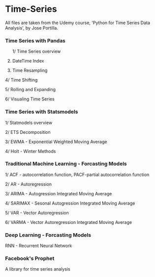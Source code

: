 # Time-Series
All files are taken from the Udemy course, 'Python for Time Series Data Analysis', by Jose Portilla.

### Time Series with Pandas
  &nbsp;&nbsp;&nbsp;&nbsp;&nbsp;&nbsp;1/ Time Series overview

  2. DateTime Index

  3. Time Resampling

  4/ Time Shifting

  5/ Rolling and Expanding

  6/ Visualing Time Series

### Time Series with Statsmodels
  1/ Statmodels overview
  
  2/ ETS Decomposition
  
  3/ EWMA - Exponential Weighted Moving Average
  
  4/ Holt - Winter Methods

### Traditional Machine Learning - Forcasting Models
  1/ ACF - autocorrelation function, PACF-partial autocorrelation function
  
  2/ AR - Autoregression
  
  3/ ARIMA - Autogression Integrated Moving Average
  
  4/ SARIMAX - Sesonal Autogression Integrated Moving Average
  
  5/ VAR - Vector Autoregression
  
  6/ VARMA - Vector Autoregression Integrated Moving Average

### Deep Learning - Forcasting Models
  RNN - Recurrent Neural Network

### Facebook's Prophet
  A library for time series analysis
